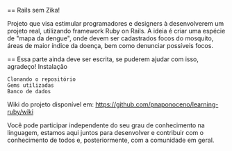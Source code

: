 == Rails sem Zika!

Projeto que visa estimular programadores e designers à desenvolverem um projeto real, utilizando framework Ruby on Rails.
A ideia é criar uma espécie de "mapa da dengue", onde devem ser cadastrados focos do mosquito, áreas de maior índice da doença, bem como denunciar possíveis focos.


== Essa parte ainda deve ser escrita, se puderem ajudar com isso, agradeço!
 Instalação

    Clonando o repositório
    Gems utilizadas
    Banco de dados


Wiki do projeto disponível em: https://github.com/pnaponoceno/learning-ruby/wiki

Você pode participar independente do seu grau de conhecimento na linguagem, estamos aqui juntos para desenvolver e contribuir com o conhecimento de todos e, posteriormente, com a comunidade em geral.

